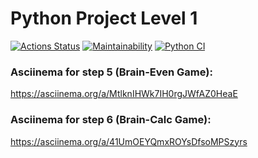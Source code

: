 # Python Project Level 1

[![Actions Status](https://github.com/AlexeyShobanov/python-project-lvl1/workflows/hexlet-check/badge.svg)](https://github.com/AlexeyShobanov/python-project-lvl1/actions)
[![Maintainability](https://api.codeclimate.com/v1/badges/a99a88d28ad37a79dbf6/maintainability)](https://codeclimate.com/github/codeclimate/codeclimate/maintainability)
[![Python CI](https://github.com/AlexeyShobanov/python-project-lvl1/actions/workflows/github-actions.yml/badge.svg)](https://github.com/AlexeyShobanov/python-project-lvl1/actions/workflows/github-actions.yml)
### Asciinema for step 5 (Brain-Even Game):
https://asciinema.org/a/MtlknIHWk7IH0rgJWfAZ0HeaE
### Asciinema for step 6 (Brain-Calc Game):
https://asciinema.org/a/41UmOEYQmxROYsDfsoMPSzyrs